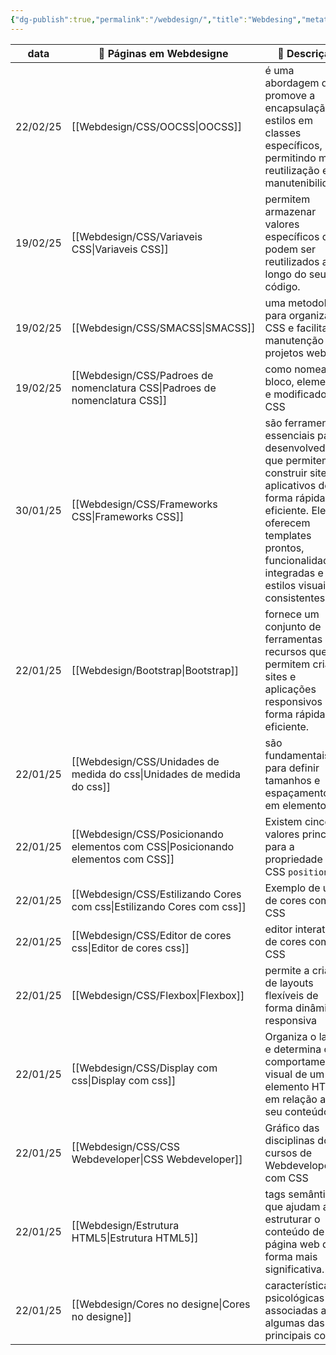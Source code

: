```yaml
---
{"dg-publish":true,"permalink":"/webdesign/","title":"Webdesing","metatags":{"description":"Estudos em WebDesign"},"contentClasses":"row-alt row-hover","updated":"2025-03-04T21:22:20.455-03:00"}
---
```



| data     | 🎨 Páginas em Webdesigne                                                            | 📄 Descrição                                                                                                                                                                                                       |
| -------- | ----------------------------------------------------------------------------------- | ------------------------------------------------------------------------------------------------------------------------------------------------------------------------------------------------------------------ |
| 22/02/25 | [[Webdesign/CSS/OOCSS\|OOCSS]]                                                   | é uma abordagem que promove a encapsulação de estilos em classes específicos, permitindo maior reutilização e manutenibilidade.                                                                                    |
| 19/02/25 | [[Webdesign/CSS/Variaveis CSS\|Variaveis CSS]]                                   | permitem armazenar valores específicos que podem ser reutilizados ao longo do seu código.                                                                                                                          |
| 19/02/25 | [[Webdesign/CSS/SMACSS\|SMACSS]]                                                 | uma metodologia para organizar o CSS e facilitar a manutenção de projetos web.                                                                                                                                     |
| 19/02/25 | [[Webdesign/CSS/Padroes de nomenclatura CSS\|Padroes de nomenclatura CSS]]       | como nomear bloco, elemento e modificador no CSS                                                                                                                                                                   |
| 30/01/25 | [[Webdesign/CSS/Frameworks CSS\|Frameworks CSS]]                                 | são ferramentas essenciais para desenvolvedores que permitem construir sites e aplicativos de forma rápida e eficiente. Eles oferecem templates prontos, funcionalidades integradas e estilos visuais consistentes |
| 22/01/25 | [[Webdesign/Bootstrap\|Bootstrap]]                                               | fornece um conjunto de ferramentas e recursos que permitem criar sites e aplicações responsivos de forma rápida e eficiente.                                                                                       |
| 22/01/25 | [[Webdesign/CSS/Unidades de medida do css\|Unidades de medida do css]]           | são fundamentais para definir tamanhos e espaçamentos em elementos                                                                                                                                                 |
| 22/01/25 | [[Webdesign/CSS/Posicionando elementos com CSS\|Posicionando elementos com CSS]] | Existem cinco valores principais para a propriedade CSS `position`                                                                                                                                                 |
| 22/01/25 | [[Webdesign/CSS/Estilizando Cores com css\|Estilizando Cores com css]]           | Exemplo de uso de cores com CSS                                                                                                                                                                                    |
| 22/01/25 | [[Webdesign/CSS/Editor de cores css\|Editor de cores css]]                       | editor interativo de cores com CSS                                                                                                                                                                                 |
| 22/01/25 | [[Webdesign/CSS/Flexbox\|Flexbox]]                                               | permite a criação de layouts flexíveis de forma dinâmica e responsiva                                                                                                                                              |
| 22/01/25 | [[Webdesign/CSS/Display com css\|Display com css]]                               | Organiza o layout e determina o comportamento visual de um elemento HTML em relação ao seu conteúdo                                                                                                                |
| 22/01/25 | [[Webdesign/CSS/CSS Webdeveloper\|CSS Webdeveloper]]                             | Gráfico das disciplinas do cursos de Webdeveloper com CSS                                                                                                                                                          |
| 22/01/25 | [[Webdesign/Estrutura HTML5\|Estrutura HTML5]]                                   | tags semânticas que ajudam a estruturar o conteúdo de uma página web de forma mais significativa.                                                                                                                  |
| 22/01/25 | [[Webdesign/Cores no designe\|Cores no designe]]                                 | características psicológicas associadas a algumas das principais cores                                                                                                                                             |
